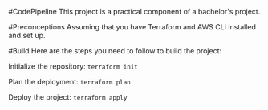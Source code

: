 #CodePipeline
This project is a practical component of a bachelor's project.

#Preconceptions
Assuming that you have Terraform and AWS CLI installed and set up.

#Build
Here are the steps you need to follow to build the project:

Initialize the repository:
`terraform init`

Plan the deployment:
`terraform plan`

Deploy the project:
`terraform apply`
